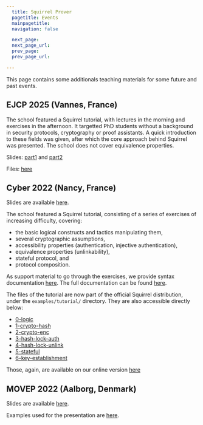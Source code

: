 ```yaml
---
  title: Squirrel Prover
  pagetitle: Events
  mainpagetitle:
  navigation: false

  next_page:
  next_page_url:
  prev_page:
  prev_page_url:

---
```



This page contains some additionals teaching materials for some future and past events. 

## EJCP 2025 (Vannes, France)

The school featured a Squirrel tutorial, with lectures in the morning
and exercises in the afternoon. It targetted PhD students without a
background in security protocols, cryptography or proof assistants.
A quick introduction to these fields was given, after which the core
approach behind Squirrel was presented. The school does not cover
equivalence properties.

Slides: [part1](ejcp25_part1.pdf) and [part2](ejcp25_part2.pdf)

Files: [here](ejcp2025.tar.bz2)

## Cyber 2022 (Nancy, France)

Slides are available [here](nancy22.pdf).

The school featured a Squirrel tutorial, consisting of a series of
exercises of increasing difficulty, covering:

* the basic logical constructs and tactics manipulating them,
* several cryptographic assumptions,
* accessibility properties (authentication, injective authentication),
* equivalence properties (unlinkability),
* stateful protocol, and
* protocol composition.

As support material to go through the exercises, we provide
syntax documentation [here](doc-nancy.html).
The full documentation can be found [here](https://squirrel-prover.github.io/documentation/).

The files of the tutorial are now part of the official Squirrel
distribution, under the `examples/tutorial/` directory.
They are also accessible directly below:

- [0-logic](files/0-logic.sp)
- [1-crypto-hash](files/1-crypto-hash.sp)
- [2-crypto-enc](files/2-crypto-enc.sp)
- [3-hash-lock-auth](files/3-hash-lock-auth.sp)
- [4-hash-lock-unlink](files/4-hash-lock-unlink.sp)
- [5-stateful](files/5-stateful.sp)
- [6-key-establishment](files/6-key-establishment.sp)

Those, again, are available on our online version [here](https://squirrel-prover.github.io/jsquirrel/)

## MOVEP 2022 (Aalborg, Denmark)

Slides are available [here](movep.pdf).

Examples used for the presentation are [here](examples.html).
